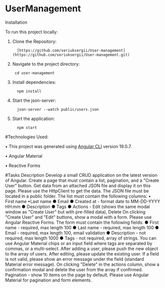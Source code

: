 # UserManagement


Installation

To run this project locally:

1.	Clone the Repository:

          [https://github.com/seriuksergii/User-management](https://github.com/seriuksergii/User-management.git)

2.	Navigate to the project directory:

         cd user-management

3.	Install dependencies:

          npm install

4.	Start the json-server:  

          json-server --watch public/users.json

5.	Start the application:
 
          npm start   



#Technologies Used:

• This project was generated using [Angular CLI](https://github.com/angular/angular-cli) version 19.0.7.

• Angular Material

• Reactive Forms

#Tasks Description
Develop a small CRUD application on the latest version of Angular.
Create a page that must contain a list, pagination, and a "Create User" button. Get data
from an attached JSON file and display it on this page. Please use the HttpClient to get the
data. The JSON file must be located in a public folder.
The list must contain the following columns:
• First name
•Last name
● Email
● Created at - format date to MM-DD-YYYY HH:mm
● Description
● Tags
● Actions - Edit (shows the same modal window as "Create User" but with pre-filled
data), Delete
On clicking "Create User" and "Edit" buttons, show a modal with a form. Please use
Angular Reactive Forms. The form must contain the following fields:
● First name - required, max length 100
● Last name - required, max length 100
● Email - required, max length 100, email validation
● Description - not required, max length 1000
● Tags - not required, array of strings.
You can use Angular Material chips or an input field where tags are separated by
commas, or a multi-select. After adding a user, please push the new object to the array of
users. After editing, please update the existing user.
If a field is not valid, please show an error message under the field (standard Material
error message).
On clicking "Delete" in the actions column, show a confirmation modal and delete the
user from the array if confirmed.
Pagination - show 10 items on the page by default.
Please use Angular Material for pagination and form elements.




          



